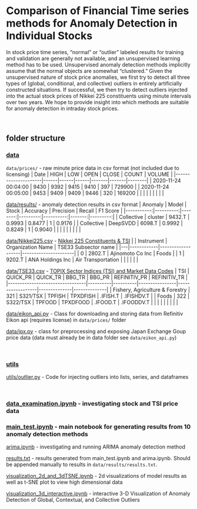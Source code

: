 # Comparison of Financial Time series methods for Anomaly Detection in Individual Stocks


In stock price time series, “normal” or “outlier” labeled results for training and validation are generally not available, and an unsupervised learning method has to be used. Unsupervised anomaly detection methods implicitly assume that the normal objects are somewhat “clustered.”  Given the unsupervised nature of stock price anomalies, we first try to detect all three types of (global, conditional, and collective) outliers in entirely artificially constructed situations. If successful, we then try to detect outliers injected into the actual stock prices of Nikkei 225 constituents using minute intervals over two years. We hope to provide insight into which methods are suitable for anomaly detection in intraday stock prices.

&nbsp;
&nbsp;

## folder structure

### [data](https://github.com/JamesSullivan/ad_test/tree/main/data)

`data/prices/` - raw minute price data in csv format (not included due to licensing)
| Date                | HIGH | LOW  | OPEN | CLOSE | COUNT | VOLUME |
|---------------------|------|------|------|-------|-------|--------|
| 2020-11-24 00:04:00 | 9430 | 9392 | 9415 | 9410  | 397   | 729900 |
| 2020-11-24 00:05:00 | 9453 | 9409 | 9409 | 9446  | 320   | 169200 |
|                     |      |      |      |       |       |        |

[data/results/](https://github.com/JamesSullivan/ad_test/tree/main/data/results) - anomaly detection results in csv format
|    Anomaly |     Model |   Stock | Accuracy | Precision | Recall | F1 Score |
|-----------:|----------:|--------:|---------:|----------:|-------:|---------:|
| Collective |  cluster  |  9432.T | 0.9993   | 0.8477    | 1      | 0.9176   |
| Collective |  DeepSVDD |  6098.T | 0.9992   | 0.8249    | 1      | 0.9040   |
|            |           |         |          |           |        |          |

[data/Nikkei225.csv](https://github.com/JamesSullivan/ad_test/blob/main/data/Nikkei225.csv) - [Nikkei 225 Constituents & TSI](https://www.nikkei.com/markets/kabu/nidxprice/)
|   | Instrument | Organization Name | TSE33 Subsector name |
|---|------------|-------------------|----------------------|
| 0 | 2802.T     | Ajinomoto Co Inc  | Foods                |
| 1 | 9202.T     | ANA Holdings Inc  | Air Transportation   |
|   |            |                   |                      |

[data/TSE33.csv](https://github.com/JamesSullivan/ad_test/blob/main/data/TSE33.csv) - [TOPIX Sector Indices (TSI) and Market Data Codes](https://www.jpx.co.jp/english/markets/indices/line-up/files/e_fac_13_sector.pdf)
| TSI                             | QUICK_PR | QUICK_TR | BBG_TR         | BBG_PR           | REFINITIV_PR | REFINITIV_TR |
|---------------------------------|----------|----------|----------------|------------------|--------------|--------------|
| Fishery, Agriculture & Forestry | 321      | S321/TSX | TPFISH <INDEX> | TPXDFISH <INDEX> | .IFISH.T     | .IFISHDV.T   |
| Foods                           | 322      | S322/TSX | TPFOOD <INDEX> | TPXDFOOD <INDEX> | .IFOOD.T     | .IFOODDV.T   |
|                                 |          |          |                |                  |              |              |

[data/eikon_api.py](https://github.com/JamesSullivan/ad_test/blob/main/data/eikon_api.py) - Class for downloading and storing data from Refinitiv Eikon api (requires license) in `data/prices/` folder

[data/jpx.py](https://github.com/JamesSullivan/ad_test/blob/main/data/jpx.py) - class for preprocessing and exposing Japan Exchange Goup price data (data must already be in data folder see `data/eikon_api.py`)

&nbsp;
&nbsp;
### [utils](https://github.com/JamesSullivan/ad_test/tree/main/utils)

[utils/outlier.py](https://github.com/JamesSullivan/ad_test/blob/main/utils/outlier.py) - Code for injecting outliers into lists, series, and dataframes

&nbsp;
&nbsp;

### [data_examination.ipynb](https://github.com/JamesSullivan/ad_test/blob/main/data_examination.ipynb) - investigating stock and TSI price data

### [main_test.ipynb](https://github.com/JamesSullivan/ad_test/blob/main/main_test.ipynb) - main notebook for generating results from 10 anomaly detection methods

[arima.ipynb](https://github.com/JamesSullivan/ad_test/blob/main/arima.ipynb) - investigating and running ARIMA anomaly detection method

[results.txt](https://github.com/JamesSullivan/ad_test/blob/main/results.txt) - results generated from main_test.ipynb and arima.ipynb. Should be appended manually to results in `data/results/results.txt`.

[visualization_2d_and_3dTSNE.ipynb](https://github.com/JamesSullivan/ad_test/blob/main/visualization_2d_and_3dTSNE.ipynb) - 2d visualizations of model results as well as t-SNE plot to view high dimensional data

[visualization_3d_interactive.ipynb](https://github.com/JamesSullivan/ad_test/blob/main/visualization_3d_interactive.ipynb) - interactive 3-D Visualization of Anomaly Detection of Global, Contextual, and Collective Outliers

